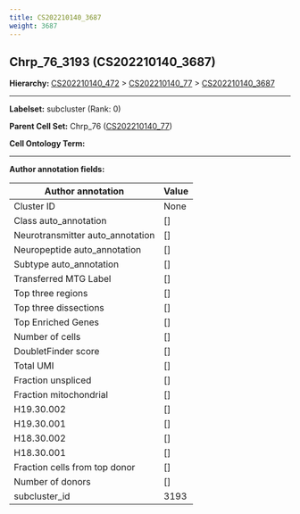 ```yaml
---
title: CS202210140_3687
weight: 3687
---
```

## Chrp_76_3193 (CS202210140_3687)
<b>Hierarchy: </b>
[CS202210140_472](../CS202210140_472) >
[CS202210140_77](../CS202210140_77) >
[CS202210140_3687](../CS202210140_3687)

---


**Labelset:** subcluster (Rank: 0)

**Parent Cell Set:** Chrp_76 ([CS202210140_77](../CS202210140_77))



**Cell Ontology Term:** 

[MARKER GENES.]: #


---

[TRANSFERRED ANNOTATIONS.]: #


[AUTHOR ANNOTATION FIELDS.]: #


**Author annotation fields:**

| Author annotation | Value |
|-------------------|-------|
|Cluster ID|None|
|Class auto_annotation|[]|
|Neurotransmitter auto_annotation|[]|
|Neuropeptide auto_annotation|[]|
|Subtype auto_annotation|[]|
|Transferred MTG Label|[]|
|Top three regions|[]|
|Top three dissections|[]|
|Top Enriched Genes|[]|
|Number of cells|[]|
|DoubletFinder score|[]|
|Total UMI|[]|
|Fraction unspliced|[]|
|Fraction mitochondrial|[]|
|H19.30.002|[]|
|H19.30.001|[]|
|H18.30.002|[]|
|H18.30.001|[]|
|Fraction cells from top donor|[]|
|Number of donors|[]|
|subcluster_id|3193|
